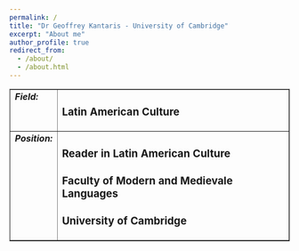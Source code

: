 ```yaml
---
permalink: /
title: "Dr Geoffrey Kantaris - University of Cambridge"
excerpt: "About me"
author_profile: true
redirect_from: 
  - /about/
  - /about.html
---
```

<table border="1" cellspacing="0" cellpadding="2"> 
<tbody>
  <tr valign="top">
    <td valign="top"><strong><em>Field:</em></strong></td>
    <td valign="top"><strong>
    <h3 class="body">Latin American Culture
    </h3></strong></td>
  </tr>
  <tr valign="top">
    <td><strong><em>Position:</em></strong></td>
    <td><strong>
    <h3 class="body">Reader in Latin American Culture
    </h3>
    <h3 class="body">Faculty of Modern and Medievale Languages
    </h3>
    <h3 class="body">University of Cambridge
    </h3></strong></td>
  </tr>
  </tbody>
</table>
  
